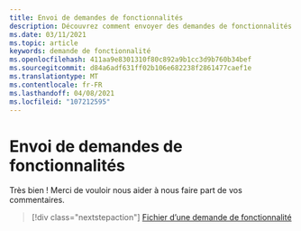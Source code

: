 ```yaml
---
title: Envoi de demandes de fonctionnalités
description: Découvrez comment envoyer des demandes de fonctionnalités à l’équipe d’ingénierie AltspaceVR.
ms.date: 03/11/2021
ms.topic: article
keywords: demande de fonctionnalité
ms.openlocfilehash: 411aa9e8301310f80c892a9b1cc3d9b760b34bef
ms.sourcegitcommit: d84a6adf631ff02b106e682238f2861477caef1e
ms.translationtype: MT
ms.contentlocale: fr-FR
ms.lasthandoff: 04/08/2021
ms.locfileid: "107212595"
---
```

# <a name="submitting-feature-requests"></a>Envoi de demandes de fonctionnalités

Très bien ! Merci de vouloir nous aider à nous faire part de vos commentaires.

> [!div class="nextstepaction"] 
> [Fichier d’une demande de fonctionnalité](https://help.altvr.com/hc/en-us/requests/new?ticket_form_id=360001742213)

